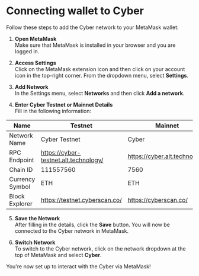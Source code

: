 # Connecting wallet to Cyber

Follow these steps to add the Cyber network to your MetaMask wallet:

1. **Open MetaMask**  
   Make sure that MetaMask is installed in your browser and you are logged in.

2. **Access Settings**  
   Click on the MetaMask extension icon and then click on your account icon in the top-right corner. From the dropdown menu, select **Settings**.

3. **Add Network**  
   In the Settings menu, select **Networks** and then click **Add a network**.

4. **Enter Cyber Testnet or Mainnet Details**  
   Fill in the following information:


| Name            | Testnet                               | Mainnet                          |
| --------------- | ------------------------------------- | ----------------                 |
| Network Name    | Cyber Testnet                         | Cyber                            |   
| RPC Endpoint    | https://cyber-testnet.alt.technology/ | https://cyber.alt.technology/    |
| Chain ID        | 111557560                             | 7560                             |
| Currency Symbol | ETH                                   | ETH                              |
| Block Explorer  | https://testnet.cyberscan.co/         | https://cyberscan.co/            |

5. **Save the Network**  
   After filling in the details, click the **Save** button. You will now be connected to the Cyber network in MetaMask.

6. **Switch Network**  
   To switch to the Cyber network, click on the network dropdown at the top of MetaMask and select **Cyber**.

You're now set up to interact with the Cyber via MetaMask!
